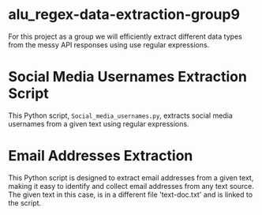 # alu_regex-data-extraction-group9
For this project as a group we will efficiently extract different data types from the messy API responses using use regular expressions.

# Social Media Usernames Extraction Script

This Python script, `Social_media_usernames.py`, extracts social media usernames from a given text using regular expressions.

# Email Addresses Extraction
This Python script is designed to extract email addresses from a given text, making it easy to identify and collect email addresses from any text source.
The given text in this case, is in a different file 'text-doc.txt' and is linked to the script.
